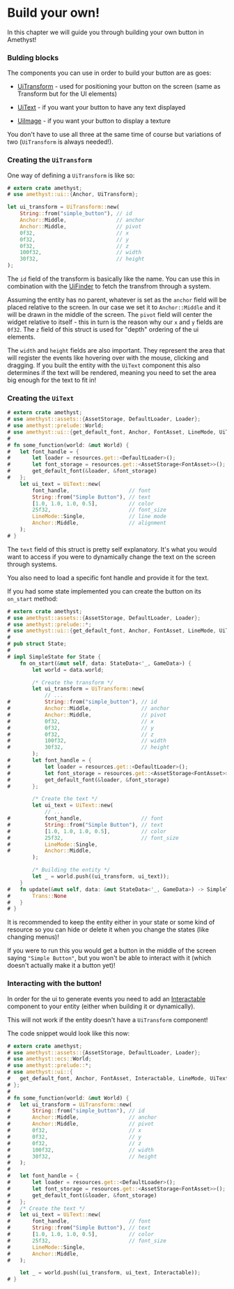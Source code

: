 # Build your own!

In this chapter we will guide you through building your own button in Amethyst!

### Bulding blocks

The components you can use in order to build your button are as goes:

- [UiTransform](https://docs.amethyst.rs/master/amethyst_ui/struct.UiTransform.html) -
  used for positioning your button on the screen (same as Transform but for the UI elements)

- [UiText](https://docs.amethyst.rs/master/amethyst_ui/struct.UiText.html) -
  if you want your button to have any text displayed

- [UiImage](https://docs.amethyst.rs/master/amethyst_ui/enum.UiImage.html) -
  if you want your button to display a texture

You don't have to use all three at the same time of course but variations of two (`UiTransform` is always needed!).

### Creating the `UiTransform`

One way of defining a `UiTransform` is like so:

```rust
# extern crate amethyst;
# use amethyst::ui::{Anchor, UiTransform};

let ui_transform = UiTransform::new(
    String::from("simple_button"), // id
    Anchor::Middle,                // anchor
    Anchor::Middle,                // pivot
    0f32,                          // x
    0f32,                          // y
    0f32,                          // z
    100f32,                        // width
    30f32,                         // height
);
```

The `id` field of the transform is basically like the name. You can use this in combination with the
[UiFinder](https://docs.amethyst.rs/master/amethyst_ui/struct.UiFinder.html) to fetch the transfrom through a system.

Assuming the entity has no parent, whatever is set as the `anchor` field will be placed relative to the screen. In our case
we set it to `Anchor::Middle` and it will be drawn in the middle of the screen. The `pivot` field will center the widget
relative to itself - this in turn is the reason why our `x` and `y` fields are `0f32`. The `z` field of this struct
is used for "depth" ordering of the ui elements.

The `width` and `height` fields are also important. They represent the area that will register the events like hovering over
with the mouse, clicking and dragging. If you built the entity with the `UiText` component this also determines if the text will be rendered,
meaning you need
to set the area big enough for the text to fit in!

### Creating the `UiText`

```rust
# extern crate amethyst;
# use amethyst::assets::{AssetStorage, DefaultLoader, Loader};
# use amethyst::prelude::World;
# use amethyst::ui::{get_default_font, Anchor, FontAsset, LineMode, UiText};
# 
# fn some_function(world: &mut World) {
#   let font_handle = {
#       let loader = resources.get::<DefaultLoader>();
#       let font_storage = resources.get::<AssetStorage<FontAsset>>();
#       get_default_font(&loader, &font_storage)
#   };
    let ui_text = UiText::new(
        font_handle,                   // font
        String::from("Simple Button"), // text
        [1.0, 1.0, 1.0, 0.5],          // color
        25f32,                         // font_size
        LineMode::Single,              // line mode
        Anchor::Middle,                // alignment
    );
# }
```

The `text` field of this struct is pretty self explanatory. It's what you would want to access if
you were to dynamically change the text on the screen through systems.

You also need to load a specific font handle and provide it for the text.

If you had some state implemented you can create the button on its `on_start` method:

```rust
# extern crate amethyst;
# use amethyst::assets::{AssetStorage, DefaultLoader, Loader};
# use amethyst::prelude::*;
# use amethyst::ui::{get_default_font, Anchor, FontAsset, LineMode, UiText, UiTransform};
# 
# pub struct State;
# 
# impl SimpleState for State {
    fn on_start(&mut self, data: StateData<'_, GameData>) {
        let world = data.world;

        /* Create the transform */
        let ui_transform = UiTransform::new(
            // ...
#           String::from("simple_button"), // id
#           Anchor::Middle,                // anchor
#           Anchor::Middle,                // pivot
#           0f32,                          // x
#           0f32,                          // y
#           0f32,                          // z
#           100f32,                        // width
#           30f32,                         // height
        );
#       let font_handle = {
#           let loader = resources.get::<DefaultLoader>();
#           let font_storage = resources.get::<AssetStorage<FontAsset>>();
#           get_default_font(&loader, &font_storage)
#       };

        /* Create the text */
        let ui_text = UiText::new(
            // ...
#           font_handle,                   // font
#           String::from("Simple Button"), // text
#           [1.0, 1.0, 1.0, 0.5],          // color
#           25f32,                         // font_size
#           LineMode::Single,
#           Anchor::Middle,
        );

        /* Building the entity */
        let _ = world.push((ui_transform, ui_text));
    }
#   fn update(&mut self, data: &mut StateData<'_, GameData>) -> SimpleTrans {
#       Trans::None
#   }
# }
```

It is recommended to keep the entity either in your state or some kind of resource so you
can hide or delete it when you change the states (like changing menus)!

If you were to run this you would get a button in the middle of the screen saying `"Simple Button"`, but
you won't be able to interact with it (which doesn't actually make it a button yet)!

### Interacting with the button!

In order for the ui to generate events you need to add an [Interactable](https://docs.amethyst.rs/master/amethyst_ui/struct.Interactable.html)
component to your entity (either when building it or dynamically).

This will not work if the entity doesn't
have a `UiTransform` component!

The code snippet would look like this now:

```rust
# extern crate amethyst;
# use amethyst::assets::{AssetStorage, DefaultLoader, Loader};
# use amethyst::ecs::World;
# use amethyst::prelude::*;
# use amethyst::ui::{
#   get_default_font, Anchor, FontAsset, Interactable, LineMode, UiText, UiTransform,
# };
# 
# fn some_function(world: &mut World) {
#   let ui_transform = UiTransform::new(
#       String::from("simple_button"), // id
#       Anchor::Middle,                // anchor
#       Anchor::Middle,                // pivot
#       0f32,                          // x
#       0f32,                          // y
#       0f32,                          // z
#       100f32,                        // width
#       30f32,                         // height
#   );
# 
#   let font_handle = {
#       let loader = resources.get::<DefaultLoader>();
#       let font_storage = resources.get::<AssetStorage<FontAsset>>();
#       get_default_font(&loader, &font_storage)
#   };
#   /* Create the text */
#   let ui_text = UiText::new(
#       font_handle,                   // font
#       String::from("Simple Button"), // text
#       [1.0, 1.0, 1.0, 0.5],          // color
#       25f32,                         // font_size
#       LineMode::Single,
#       Anchor::Middle,
#   );

    let _ = world.push((ui_transform, ui_text, Interactable));
# }
```
